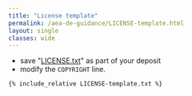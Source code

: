 ```yaml
---
title: "License template"
permalink: /aea-de-guidance/LICENSE-template.html
layout: single
classes: wide
---
```


- save  "<a href="https://github.com/{{ site.repository }}/blob/{{ site.branch }}/_guidance/LICENSE-template.txt">LICENSE.txt</a>" as part of your deposit
- modify the `COPYRIGHT` line.

```
{% include_relative LICENSE-template.txt %}
```
